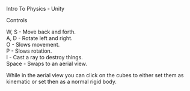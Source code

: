Intro To Physics - Unity

Controls

W, S - Move back and forth.  
A, D - Rotate left and right.  
O - Slows movement.  
P - Slows rotation.  
I - Cast a ray to destroy things.  
Space - Swaps to an aerial view.  

While in the aerial view you can click on the cubes to either set them as kinematic or set then as a normal rigid body.

